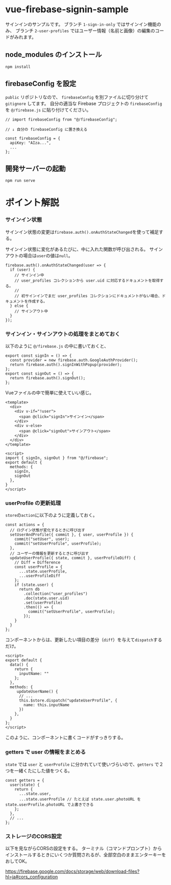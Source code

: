 # vue-firebase-signin-sample

サインインのサンプルです。
ブランチ `1-sign-in-only` ではサインイン機能のみ、
ブランチ `2-user-profiles` ではユーザー情報（名前と画像）の編集のコードがみれます。

## node_modules のインストール
```
npm install
```


## firebaseConfig を設定

`public` リポジトリなので、 `firebaseConfig` を別ファイルに切り分けて `gitignore` してます。
自分の適当な Firebase プロジェクトの `firebaseConfig` を `@/firebase.js` に貼り付けてください。

```
// import firebaseConfig from "@/firebaseConfig";

// ↓ 自分の firebaseConfig に置き換える

const firebaseConfig = {
  apiKey: "AIza...",
  ...
};
```


## 開発サーバーの起動
```
npm run serve
```


# ポイント解説


### サインイン状態

サインイン状態の変更は`firebase.auth().onAuthStateChanged`を使って補足する。

サインイン状態に変化があるたびに、中に入れた関数が呼び出される。
サインアウトの場合は`user`の値は`null`。
```
firebase.auth().onAuthStateChanged(user => {
  if (user) {
    // サインイン中
    // user_profiles コレクションから user.uid に対応するドキュメントを取得する。
    //
    // 初サインインでまだ user_profiles コレクションにドキュメントがない場合、ドキュメントを作成する。
  } else {
    // サインアウト中
  }
});
```


### サインイン・サインアウトの処理をまとめておく

以下のように `@/firebase.js` の中に書いておくと、

```
export const signIn = () => {
  const provider = new firebase.auth.GoogleAuthProvider();
  return firebase.auth().signInWithPopup(provider);
};
export const signOut = () => {
  return firebase.auth().signOut();
};
```

Vueファイルの中で簡単に使えていい感じ。

```
<template>
  <div>
    <div v-if="!user">
      <span @click="signIn">サインイン</span>
    </div>
    <div v-else>
      <span @click="signOut">サインアウト</span>
    </div>
  </div>
</template>

<script>
import { signIn, signOut } from "@/firebase";
export default {
  methods: {
    signIn,
    signOut
  },
}
</script>
```


### userProfile の更新処理

`store`の`action`に以下のように定義しておく。

```
const actions = {
  // ログイン状態が変化するときに呼び出す
  setUserAndProfile({ commit }, { user, userProfile }) {
    commit("setUser", user);
    commit("setUserProfile", userProfile);
  },
  // ユーザーの情報を更新するときに呼び出す
  updateUserProfile({ state, commit }, userProfileDiff) {
    // Diff = Difference
    const userProfile = {
      ...state.userProfile,
      ...userProfileDiff
    };
    if (state.user) {
      return db
        .collection("user_profiles")
        .doc(state.user.uid)
        .set(userProfile)
        .then(() => {
          commit("setUserProfile", userProfile);
        });
    }
  }
};
```

コンポーネントからは、更新したい項目の差分（`diff`）を与えて`dispatch`するだけ。

```
<script>
export default {
  data() {
    return {
      inputName: ""
    };
  },
  methods: {
     updateUserName() {
      // ...
      this.$store.dispatch("updateUserProfile", {
        name: this.inputName
      })
    },
  }
};
</script>
```

このように、コンポーネントに書くコードがすっきりする。


### getters で user の情報をまとめる

`state` では `user` と `userProfile` に分かれていて使いづらいので、`getters` で２つを一緒くたにした値をつくる。

```
const getters = {
  user(state) {
    return {
      ...state.user,
      ...state.userProfile // たとえば state.user.photoURL を state.userProfile.photoURL で上書きできる
    };
  },
  // ...
};
```

### ストレージのCORS設定

以下を見ながらCORSの設定をする。
ターミナル（コマンドプロンプト）からインストールするときにいくつか質問されるが、全部空白のままエンターキーをおしてOK。

https://firebase.google.com/docs/storage/web/download-files?hl=ja#cors_configuration

